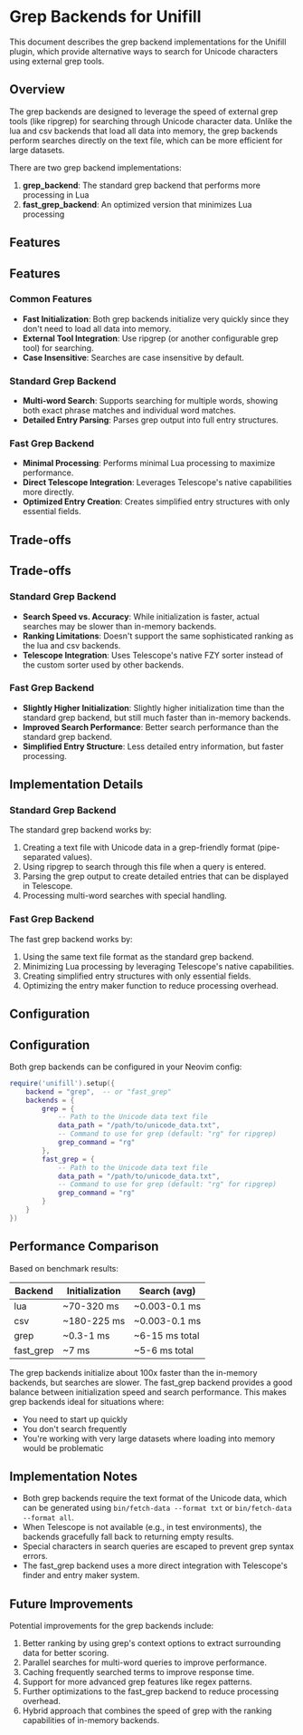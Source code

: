 # Grep Backends for Unifill

This document describes the grep backend implementations for the Unifill plugin,
which provide alternative ways to search for Unicode characters using
external grep tools.

## Overview

The grep backends are designed to leverage the speed of external grep tools (like
ripgrep) for searching through Unicode character data. Unlike the lua and csv
backends that load all data into memory, the grep backends perform searches
directly on the text file, which can be more efficient for large datasets.

There are two grep backend implementations:
1. **grep_backend**: The standard grep backend that performs more processing in Lua
2. **fast_grep_backend**: An optimized version that minimizes Lua processing

## Features
## Features

### Common Features

- **Fast Initialization**: Both grep backends initialize very quickly since they
  don't need to load all data into memory.
- **External Tool Integration**: Use ripgrep (or another configurable grep
  tool) for searching.
- **Case Insensitive**: Searches are case insensitive by default.

### Standard Grep Backend

- **Multi-word Search**: Supports searching for multiple words, showing both
  exact phrase matches and individual word matches.
- **Detailed Entry Parsing**: Parses grep output into full entry structures.

### Fast Grep Backend

- **Minimal Processing**: Performs minimal Lua processing to maximize performance.
- **Direct Telescope Integration**: Leverages Telescope's native capabilities more directly.
- **Optimized Entry Creation**: Creates simplified entry structures with only essential fields.
## Trade-offs
## Trade-offs

### Standard Grep Backend

- **Search Speed vs. Accuracy**: While initialization is faster, actual searches
  may be slower than in-memory backends.
- **Ranking Limitations**: Doesn't support the same sophisticated ranking as the lua and csv backends.
- **Telescope Integration**: Uses Telescope's native FZY sorter instead of the
  custom sorter used by other backends.

### Fast Grep Backend

- **Slightly Higher Initialization**: Slightly higher initialization time than the standard grep backend,
  but still much faster than in-memory backends.
- **Improved Search Performance**: Better search performance than the standard grep backend.
- **Simplified Entry Structure**: Less detailed entry information, but faster processing.
## Implementation Details

### Standard Grep Backend

The standard grep backend works by:

1. Creating a text file with Unicode data in a grep-friendly format
   (pipe-separated values).
2. Using ripgrep to search through this file when a query is entered.
3. Parsing the grep output to create detailed entries that can be displayed in Telescope.
4. Processing multi-word searches with special handling.

### Fast Grep Backend

The fast grep backend works by:

1. Using the same text file format as the standard grep backend.
2. Minimizing Lua processing by leveraging Telescope's native capabilities.
3. Creating simplified entry structures with only essential fields.
4. Optimizing the entry maker function to reduce processing overhead.

## Configuration
## Configuration

Both grep backends can be configured in your Neovim config:

```lua
require('unifill').setup({
    backend = "grep",  -- or "fast_grep"
    backends = {
        grep = {
            -- Path to the Unicode data text file
            data_path = "/path/to/unicode_data.txt",
            -- Command to use for grep (default: "rg" for ripgrep)
            grep_command = "rg"
        },
        fast_grep = {
            -- Path to the Unicode data text file
            data_path = "/path/to/unicode_data.txt",
            -- Command to use for grep (default: "rg" for ripgrep)
            grep_command = "rg"
        }
    }
})
```
## Performance Comparison

Based on benchmark results:

| Backend   | Initialization | Search (avg)     |
| --------- | -------------- | ---------------- |
| lua       | ~70-320 ms     | ~0.003-0.1 ms    |
| csv       | ~180-225 ms    | ~0.003-0.1 ms    |
| grep      | ~0.3-1 ms      | ~6-15 ms total   |
| fast_grep | ~7 ms          | ~5-6 ms total    |

The grep backends initialize about 100x faster than the in-memory backends, but
searches are slower. The fast_grep backend provides a good balance between
initialization speed and search performance. This makes grep backends ideal for situations where:

- You need to start up quickly
- You don't search frequently
- You're working with very large datasets where loading into memory would be
  problematic

## Implementation Notes

- Both grep backends require the text format of the Unicode data, which can be
  generated using `bin/fetch-data --format txt` or
  `bin/fetch-data --format all`.
- When Telescope is not available (e.g., in test environments), the backends
  gracefully fall back to returning empty results.
- Special characters in search queries are escaped to prevent grep syntax
  errors.
- The fast_grep backend uses a more direct integration with Telescope's finder
  and entry maker system.

## Future Improvements

Potential improvements for the grep backends include:

1. Better ranking by using grep's context options to extract surrounding data
   for better scoring.
2. Parallel searches for multi-word queries to improve performance.
3. Caching frequently searched terms to improve response time.
4. Support for more advanced grep features like regex patterns.
5. Further optimizations to the fast_grep backend to reduce processing overhead.
6. Hybrid approach that combines the speed of grep with the ranking capabilities
   of in-memory backends.
